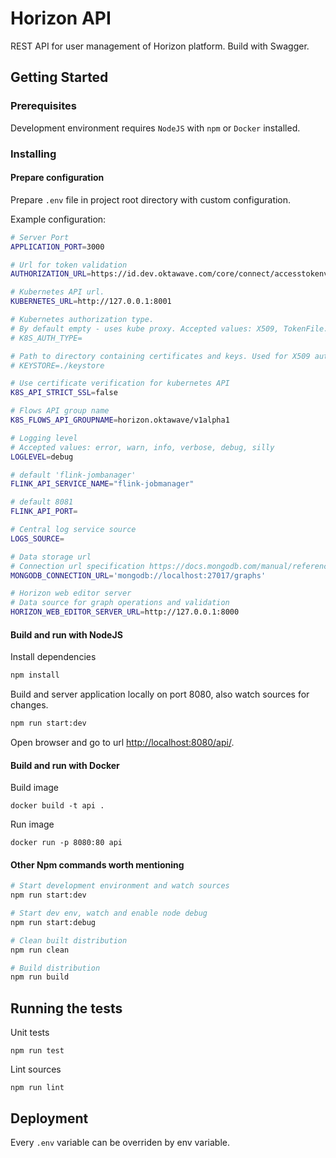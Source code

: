 # Horizon API

REST API for user management of Horizon platform. Build with Swagger.

## Getting Started

### Prerequisites

Development environment requires `NodeJS` with `npm` or `Docker` installed.

### Installing

#### Prepare configuration

Prepare `.env` file  in project root directory with custom configuration.

Example configuration:
```bash
# Server Port
APPLICATION_PORT=3000

# Url for token validation
AUTHORIZATION_URL=https://id.dev.oktawave.com/core/connect/accesstokenvalidation

# Kubernetes API url.
KUBERNETES_URL=http://127.0.0.1:8001

# Kubernetes authorization type.
# By default empty - uses kube proxy. Accepted values: X509, TokenFile.
# K8S_AUTH_TYPE=

# Path to directory containing certificates and keys. Used for X509 auth type.
# KEYSTORE=./keystore

# Use certificate verification for kubernetes API
K8S_API_STRICT_SSL=false

# Flows API group name
K8S_FLOWS_API_GROUPNAME=horizon.oktawave/v1alpha1

# Logging level
# Accepted values: error, warn, info, verbose, debug, silly 
LOGLEVEL=debug

# default 'flink-jombanager'
FLINK_API_SERVICE_NAME="flink-jobmanager"

# default 8081
FLINK_API_PORT=

# Central log service source
LOGS_SOURCE=

# Data storage url
# Connection url specification https://docs.mongodb.com/manual/reference/connection-string/
MONGODB_CONNECTION_URL='mongodb://localhost:27017/graphs'

# Horizon web editor server
# Data source for graph operations and validation
HORIZON_WEB_EDITOR_SERVER_URL=http://127.0.0.1:8000
```

#### Build and run with NodeJS

Install dependencies
```bash
npm install
```

Build and server application locally on port 8080, also watch sources for changes.

```bash
npm run start:dev
```

Open browser and go to url [http://localhost:8080/api/](http://localhost:8080/api/).

#### Build and run with Docker

Build image
```
docker build -t api .
```

Run image
```
docker run -p 8080:80 api
```

#### Other Npm commands worth mentioning
```bash
# Start development environment and watch sources
npm run start:dev

# Start dev env, watch and enable node debug
npm run start:debug

# Clean built distribution
npm run clean

# Build distribution
npm run build
```

## Running the tests

Unit tests
```
npm run test
```

Lint sources
```
npm run lint
```

## Deployment

Every `.env` variable can be overriden by env variable.